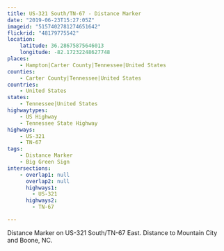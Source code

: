```yaml
---
title: US-321 South/TN-67 - Distance Marker
date: "2019-06-23T15:27:05Z"
imageid: "5157402781274651642"
flickrid: "48179775542"
location:
    latitude: 36.28675875646013
    longitude: -82.17232248627748
places:
    - Hampton|Carter County|Tennessee|United States
counties:
    - Carter County|Tennessee|United States
countries:
    - United States
states:
    - Tennessee|United States
highwaytypes:
    - US Highway
    - Tennessee State Highway
highways:
    - US-321
    - TN-67
tags:
    - Distance Marker
    - Big Green Sign
intersections:
    - overlap1: null
      overlap2: null
      highways1:
        - US-321
      highways2:
        - TN-67

---
```

Distance Marker on US-321 South/TN-67 East.  Distance to Mountain City and Boone, NC.